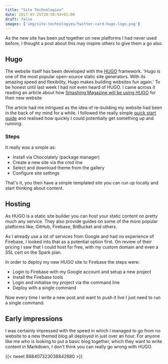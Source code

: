 ```yaml
---
title: "Site Technologies"
date: 2017-07-25T20:58:54+01:00
draft: false
images: ['img/site-technologies/twitter-card-hugo-logo.png']
---
```


As the new site has been put together on new platforms I had never used before, I thought a post about this may inspire others to give them a go also.

## Hugo

The website itself has been developed with the [HUGO](http://gohugo.io/) framework. 'Hugo is one of the most popular open-source static site generators. With its amazing speed and flexibility, Hugo makes building websites fun again.' To be honest until last week I had not even heard of HUGO. I came across it reading an article about how [Smashing Magazine will be using HUGO](https://next.smashingmagazine.com/2017/03/a-little-surprise-is-waiting-for-you-here--meet-the-next-smashing-magazine/) for their new website 

The article had me intrigued as the idea of re-building my website had been in the back of my mind for a while. I followed the really simple [quick start guide](http://gohugo.io/getting-started/quick-start/) and realised how quickly I could potentially get something up and running.


### Steps 

It really was a simple as:

- Install via Chocolately (package manager)
- Create a new site via the cmd line
- Select and download theme from the gallery
- Configure site settings

That's it, you then have a simple templated site you can run up locally and start thinking about content.

## Hosting

As HUGO is a static site builder you can host your static content on pretty much any service. They also provide guides on some of the more popular platforms like; GitHub, Firebase, BitBucket and others. 

As I already use a lot of services from Google and had no experience of Firebase, I looked into that as a potential option first. On review of their pricing I saw that I could host for free, with my custom domain and even a SSL cert on the Spark plan.

In order to deploy my new HUGO site to Firebase the steps were:

- Login to Firebase with my Google account and setup a new project
- Install the Firebase tools
- Login and initialise my project via the command line
- Deploy with a single command

Now every time I write a new post and want to push it live I just need to run a single command. 

## Early impressions

I was certainly impressed with the speed in which I managed to go from no website to a new themed blog all deployed in just over an hour. For anyone like me who is looking to put a basic blog together, which they want to write content in Markdown, I don't think you can really go wrong with HUGO.

{{< tweet 888407323038842880 >}}

